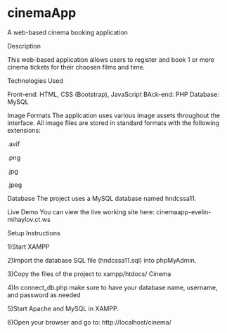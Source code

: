 # cinemaApp
A web-based cinema booking application


Description

This web-based application allows users to register and book 1 or more cinema tickets for their choosen films and time.

Technologies Used

Front-end: HTML, CSS (Bootstrap), JavaScript BAck-end: PHP Database: MySQL


Image Formats The application uses various image assets throughout the interface. All image files are stored in standard formats with the following extensions:

.avif

.png

.jpg

.jpeg

Database The project uses a MySQL database named hndcssa11.

Live Demo You can view the live working site here:  cinemaapp-evelin-mihaylov.ct.ws

Setup Instructions

1)Start XAMPP

2)Import the database SQL file (hndcssa11.sql) into phpMyAdmin.

3)Copy the files of the project to xampp/htdocs/ Cinema

4)In connect_db.php make sure to have your database name, username, and password as needed

5)Start Apache and MySQL in XAMPP.

6)Open your browser and go to: http://localhost/cinema/
